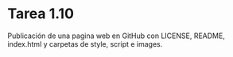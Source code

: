 # Tarea 1.10
Publicación de una pagina web en GitHub con LICENSE, README, index.html y carpetas de style, script e images.
